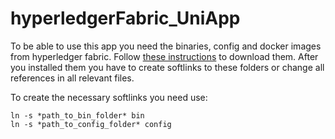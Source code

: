 # hyperledgerFabric_UniApp

To be able to use this app you need the binaries, config and docker images from hyperledger fabric. Follow [these instructions](https://hyperledger-fabric.readthedocs.io/en/latest/install.html) to download them. After you installed them you have to create softlinks to these folders or change all references in all relevant files.

To create the necessary softlinks you need use:

```
ln -s *path_to_bin_folder* bin
ln -s *path_to_config_folder* config
```